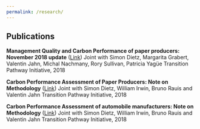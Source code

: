 ```yaml
---
permalink: /research/
---
```


## Publications



**Management Quality and Carbon Performance of paper producers: November 2018 update** ([Link](http://www.lse.ac.uk/GranthamInstitute/tpi/wp-content/uploads/2018/11/MQ-and-CP-of-paper-and-pulp-producers-26-Nov-18.pdf))
  Joint with Simon Dietz, Margarita Grabert, Valentin Jahn, Michal Nachmany, Rory Sullivan, Patricia Yagüe
  Transition Pathway Initiative, 2018

**Carbon Performance Assessment of Paper Producers: Note on Methodology** ([Link](http://www.lse.ac.uk/GranthamInstitute/tpi/wp-content/uploads/2018/11/TPI-Methodology-Note-Pulp-and-Paper-November-18.pdf))
  Joint with Simon Dietz, William Irwin, Bruno Rauis and Valentin Jahn
  Transition Pathway Initiative, 2018

**Carbon Performance Assessment of automobile manufacturers: Note on Methodology** ([Link](http://www.lse.ac.uk/GranthamInstitute/tpi/wp-content/uploads/2018/11/Methodology-note-automobiles-November-2018.pdf))
  Joint with Simon Dietz, William Irwin, Bruno Rauis and Valentin Jahn
  Transition Pathway Initiative, 2018
